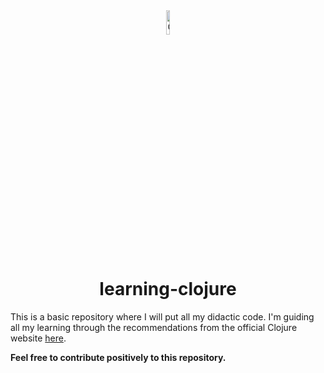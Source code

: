 <div align="center">
    <img src="https://upload.wikimedia.org/wikipedia/commons/thumb/5/5d/Clojure_logo.svg/800px-Clojure_logo.svg.png"
         width="10%" alt="Clojure logo">
    <h1>learning-clojure</h1>
</div>

<p>
    This is a basic repository where I will put all my didactic code.
    I'm guiding all my learning through the recommendations from the official Clojure website
    <a href="https://clojure.org/guides/learn/clojure">here</a>.
</p>

<b>Feel free to contribute positively to this repository.</b>